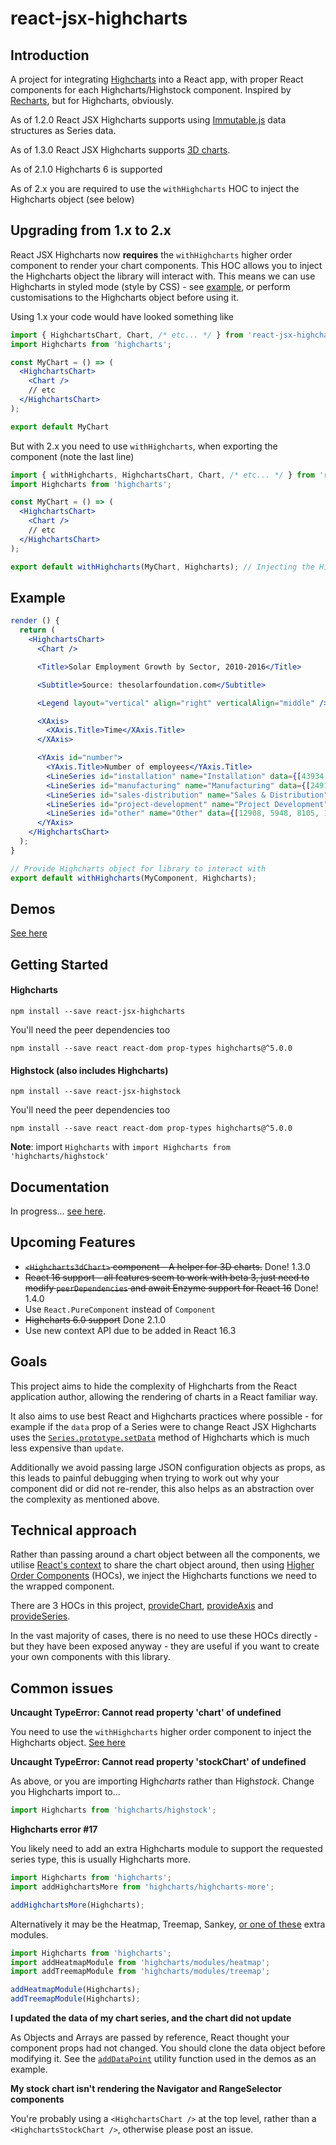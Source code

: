 # react-jsx-highcharts

## Introduction

A project for integrating [Highcharts](https://github.com/highcharts/highcharts) into a React app, with proper React components for each Highcharts/Highstock component. Inspired by [Recharts](https://github.com/recharts/recharts), but for Highcharts, obviously.

As of 1.2.0 React JSX Highcharts supports using [Immutable.js](https://facebook.github.io/immutable-js/) data structures as Series data.

As of 1.3.0 React JSX Highcharts supports [3D charts](https://whawker.github.io/react-jsx-highcharts/examples/3DChart/index.html).

As of 2.1.0 Highcharts 6 is supported

As of 2.x you are required to use the `withHighcharts` HOC to inject the Highcharts object (see below)

## Upgrading from 1.x to 2.x

React JSX Highcharts now **requires** the `withHighcharts` higher order component to render your chart components. This HOC allows you to inject the Highcharts object the library will interact with.
This means we can use Highcharts in styled mode (style by CSS) - see [example](https://whawker.github.io/react-jsx-highcharts/examples/StyleByCSS/index.html), or perform customisations to the Highcharts object before using it.

Using 1.x your code would have looked something like

```jsx
import { HighchartsChart, Chart, /* etc... */ } from 'react-jsx-highcharts';
import Highcharts from 'highcharts';

const MyChart = () => (
  <HighchartsChart>
    <Chart />
    // etc
  </HighchartsChart>
);

export default MyChart
```

But with 2.x you need to use `withHighcharts`, when exporting the component (note the last line)

```jsx
import { withHighcharts, HighchartsChart, Chart, /* etc... */ } from 'react-jsx-highcharts';
import Highcharts from 'highcharts';

const MyChart = () => (
  <HighchartsChart>
    <Chart />
    // etc
  </HighchartsChart>
);

export default withHighcharts(MyChart, Highcharts); // Injecting the Highcharts object
```

## Example

```jsx
render () {
  return (
    <HighchartsChart>
      <Chart />

      <Title>Solar Employment Growth by Sector, 2010-2016</Title>

      <Subtitle>Source: thesolarfoundation.com</Subtitle>

      <Legend layout="vertical" align="right" verticalAlign="middle" />

      <XAxis>
        <XAxis.Title>Time</XAxis.Title>
      </XAxis>

      <YAxis id="number">
        <YAxis.Title>Number of employees</YAxis.Title>
        <LineSeries id="installation" name="Installation" data={[43934, 52503, 57177, 69658, 97031, 119931, 137133, 154175]} />
        <LineSeries id="manufacturing" name="Manufacturing" data={[24916, 24064, 29742, 29851, 32490, 30282, 38121, 40434]} />
        <LineSeries id="sales-distribution" name="Sales & Distribution" data={[11744, 17722, 16005, 19771, 20185, 24377, 32147, 39387]} />
        <LineSeries id="project-development" name="Project Development" data={[null, null, 7988, 12169, 15112, 22452, 34400, 34227]} />
        <LineSeries id="other" name="Other" data={[12908, 5948, 8105, 11248, 8989, 11816, 18274, 18111]} />
      </YAxis>
    </HighchartsChart>
  );
}

// Provide Highcharts object for library to interact with
export default withHighcharts(MyComponent, Highcharts);
```

## Demos

[See here](https://whawker.github.io/react-jsx-highcharts/examples/index.html)

## Getting Started

#### Highcharts
`npm install --save react-jsx-highcharts`

You'll need the peer dependencies too

`npm install --save react react-dom prop-types highcharts@^5.0.0`

#### Highstock (also includes Highcharts)
`npm install --save react-jsx-highstock`

You'll need the peer dependencies too

`npm install --save react react-dom prop-types highcharts@^5.0.0`

**Note**: import `Highcharts` with `import Highcharts from 'highcharts/highstock'`

## Documentation
In progress... [see here](https://github.com/whawker/react-jsx-highcharts/wiki).

## Upcoming Features
* ~~`<Highcharts3dChart>` component - A helper for 3D charts.~~ Done! 1.3.0
* ~~React 16 support - all features seem to work with beta 3, just need to modify `peerDependencies` and await Enzyme support for React 16~~ Done! 1.4.0
* Use `React.PureComponent` instead of `Component`
* ~~Highcharts 6.0 support~~ Done 2.1.0
* Use new context API due to be added in React 16.3

## Goals

This project aims to hide the complexity of Highcharts from the React application author, allowing the rendering of charts in a React familiar way.

It also aims to use best React and Highcharts practices where possible - for example if the `data` prop of a Series were to change React JSX Highcharts uses the [`Series.prototype.setData`](http://api.highcharts.com/highstock/Series.setData) method of Highcharts which is much less expensive than `update`.

Additionally we avoid passing large JSON configuration objects as props, as this leads to painful debugging when trying to work out why your component did or did not re-render, this also helps as an abstraction over the complexity as mentioned above.

## Technical approach

Rather than passing around a chart object between all the components, we utilise [React's context](https://facebook.github.io/react/docs/context.html) to share the chart object around, then using [Higher Order Components](https://medium.com/@mweststrate/how-to-safely-use-react-context-b7e343eff076) (HOCs), we inject the Highcharts functions we need to the wrapped component.

There are 3 HOCs in this project, [provideChart](https://github.com/whawker/react-jsx-highcharts/blob/master/packages/react-jsx-highcharts/src/components/ChartProvider/index.js), [provideAxis](https://github.com/whawker/react-jsx-highcharts/blob/master/packages/react-jsx-highcharts/src/components/AxisProvider/index.js) and [provideSeries](https://github.com/whawker/react-jsx-highcharts/blob/master/packages/react-jsx-highcharts/src/components/SeriesProvider/index.js).

In the vast majority of cases, there is no need to use these HOCs directly - but they have been exposed anyway - they are useful if you want to create your own components with this library.

## Common issues

**Uncaught TypeError: Cannot read property 'chart' of undefined**

You need to use the `withHighcharts` higher order component to inject the Highcharts object. [See here](https://github.com/whawker/react-jsx-highcharts/wiki/Higher-Order-Components#withhighcharts-version-200)

**Uncaught TypeError: Cannot read property 'stockChart' of undefined**

As above, or you are importing High*charts* rather than High*stock*. Change you Highcharts import to...
```js
import Highcharts from 'highcharts/highstock';
```

**Highcharts error #17**

You likely need to add an extra Highcharts module to support the requested series type, this is usually Highcharts more.

```js
import Highcharts from 'highcharts';
import addHighchartsMore from 'highcharts/highcharts-more';

addHighchartsMore(Highcharts);
```

Alternatively it may be the Heatmap, Treemap, Sankey, [or one of these](https://github.com/highcharts/highcharts/tree/master/js/modules) extra modules.

```js
import Highcharts from 'highcharts';
import addHeatmapModule from 'highcharts/modules/heatmap';
import addTreemapModule from 'highcharts/modules/treemap';

addHeatmapModule(Highcharts);
addTreemapModule(Highcharts);
```

**I updated the data of my chart series, and the chart did not update**

As Objects and Arrays are passed by reference, React thought your component props had not changed. You should clone the data object before modifying it. See the [`addDataPoint`](https://github.com/whawker/react-jsx-highcharts/blob/master/examples/utils/data-helpers.js#L19-L20) utility function used in the demos as an example.

**My stock chart isn't rendering the Navigator and RangeSelector components**

You're probably using a `<HighchartsChart />` at the top level, rather than a `<HighchartsStockChart />`, otherwise please post an issue.
